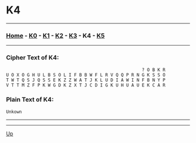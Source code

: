 # K4

---

### [Home](../home.md) - [K0](./K0.md) - [K1](./K1.md) - [K2](./K2.md) - [K3](./K3.md) - K4 - [K5](./K5.md)

---

### Cipher Text of K4:

```
                                                    ? O B K R
U O X O G H U L B S O L I F B B W F L R V Q Q P R N G K S S O
T W T Q S J Q S S E K Z Z W A T J K L U D I A W I N F B N Y P
V T T M Z F P K W G D K Z X T J C D I G K U H U A U E K C A R
```

### Plain Text of K4:

```
Unkown
```

---

<hr>

[Up](../README.md)
